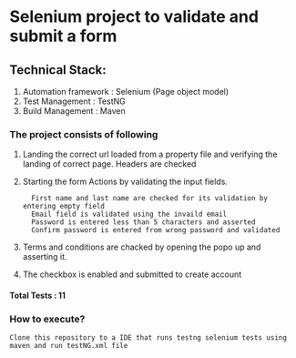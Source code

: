 # Selenium project to validate and submit a form 

## Technical Stack:
1. Automation framework : Selenium (Page object model)
2. Test Management  : TestNG
2. Build Management : Maven 

### The project consists of following 
1. Landing the correct url loaded from a property file and verifying the landing of correct page. Headers are checked
2. Starting the form Actions by validating the input fields.
        
         First name and last name are checked for its validation by entering empty field
         Email field is validated using the invaild email
         Password is entered less than 5 characters and asserted
         Confirm password is entered from wrong password and validated
3. Terms and conditions are chacked by opening the popo up and asserting it.
4. The checkbox is enabled and submitted to create account

#### Total Tests : 11

### How to execute?
    Clone this repository to a IDE that runs testng selenium tests using maven and run testNG.xml file
           
